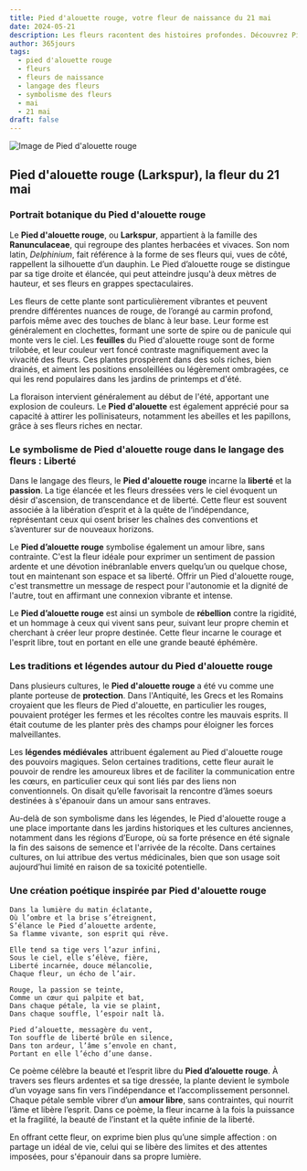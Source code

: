 ```yaml
---
title: Pied d'alouette rouge, votre fleur de naissance du 21 mai
date: 2024-05-21
description: Les fleurs racontent des histoires profondes. Découvrez Pied d'alouette rouge, votre fleur de naissance du 21 mai, ses symboles et récits fascinants. Plongez dans sa signification et son langage unique dans l'art floral.
author: 365jours
tags:
  - pied d'alouette rouge
  - fleurs
  - fleurs de naissance
  - langage des fleurs
  - symbolisme des fleurs
  - mai
  - 21 mai
draft: false
---
```


![Image de Pied d'alouette rouge](https://cdn.pixabay.com/photo/2019/08/28/07/43/nature-4436024_640.jpg#center)


## Pied d'alouette rouge (Larkspur), la fleur du 21 mai

### Portrait botanique du Pied d'alouette rouge

Le **Pied d'alouette rouge**, ou **Larkspur**, appartient à la famille des **Ranunculaceae**, qui regroupe des plantes herbacées et vivaces. Son nom latin, _Delphinium_, fait référence à la forme de ses fleurs qui, vues de côté, rappellent la silhouette d’un dauphin. Le Pied d’alouette rouge se distingue par sa tige droite et élancée, qui peut atteindre jusqu'à deux mètres de hauteur, et ses fleurs en grappes spectaculaires.

Les fleurs de cette plante sont particulièrement vibrantes et peuvent prendre différentes nuances de rouge, de l’orangé au carmin profond, parfois même avec des touches de blanc à leur base. Leur forme est généralement en clochettes, formant une sorte de spire ou de panicule qui monte vers le ciel. Les **feuilles** du Pied d'alouette rouge sont de forme trilobée, et leur couleur vert foncé contraste magnifiquement avec la vivacité des fleurs. Ces plantes prospèrent dans des sols riches, bien drainés, et aiment les positions ensoleillées ou légèrement ombragées, ce qui les rend populaires dans les jardins de printemps et d'été.

La floraison intervient généralement au début de l'été, apportant une explosion de couleurs. Le **Pied d'alouette** est également apprécié pour sa capacité à attirer les pollinisateurs, notamment les abeilles et les papillons, grâce à ses fleurs riches en nectar.

### Le symbolisme de Pied d'alouette rouge dans le langage des fleurs : Liberté

Dans le langage des fleurs, le **Pied d'alouette rouge** incarne la **liberté** et la **passion**. La tige élancée et les fleurs dressées vers le ciel évoquent un désir d'ascension, de transcendance et de liberté. Cette fleur est souvent associée à la libération d’esprit et à la quête de l’indépendance, représentant ceux qui osent briser les chaînes des conventions et s’aventurer sur de nouveaux horizons.

Le **Pied d’alouette rouge** symbolise également un amour libre, sans contrainte. C'est la fleur idéale pour exprimer un sentiment de passion ardente et une dévotion inébranlable envers quelqu’un ou quelque chose, tout en maintenant son espace et sa liberté. Offrir un Pied d'alouette rouge, c'est transmettre un message de respect pour l'autonomie et la dignité de l'autre, tout en affirmant une connexion vibrante et intense.

Le **Pied d’alouette rouge** est ainsi un symbole de **rébellion** contre la rigidité, et un hommage à ceux qui vivent sans peur, suivant leur propre chemin et cherchant à créer leur propre destinée. Cette fleur incarne le courage et l'esprit libre, tout en portant en elle une grande beauté éphémère.

### Les traditions et légendes autour du Pied d'alouette rouge

Dans plusieurs cultures, le **Pied d'alouette rouge** a été vu comme une plante porteuse de **protection**. Dans l'Antiquité, les Grecs et les Romains croyaient que les fleurs de Pied d'alouette, en particulier les rouges, pouvaient protéger les fermes et les récoltes contre les mauvais esprits. Il était coutume de les planter près des champs pour éloigner les forces malveillantes.

Les **légendes médiévales** attribuent également au Pied d'alouette rouge des pouvoirs magiques. Selon certaines traditions, cette fleur aurait le pouvoir de rendre les amoureux libres et de faciliter la communication entre les cœurs, en particulier ceux qui sont liés par des liens non conventionnels. On disait qu’elle favorisait la rencontre d’âmes soeurs destinées à s'épanouir dans un amour sans entraves.

Au-delà de son symbolisme dans les légendes, le Pied d'alouette rouge a une place importante dans les jardins historiques et les cultures anciennes, notamment dans les régions d’Europe, où sa forte présence en été signale la fin des saisons de semence et l'arrivée de la récolte. Dans certaines cultures, on lui attribue des vertus médicinales, bien que son usage soit aujourd’hui limité en raison de sa toxicité potentielle.

### Une création poétique inspirée par Pied d'alouette rouge

```
Dans la lumière du matin éclatante,
Où l’ombre et la brise s’étreignent,
S’élance le Pied d’alouette ardente,
Sa flamme vivante, son esprit qui rêve.

Elle tend sa tige vers l’azur infini,
Sous le ciel, elle s’élève, fière,
Liberté incarnée, douce mélancolie,
Chaque fleur, un écho de l’air.

Rouge, la passion se teinte,
Comme un cœur qui palpite et bat,
Dans chaque pétale, la vie se plaint,
Dans chaque souffle, l’espoir naît là.

Pied d’alouette, messagère du vent,
Ton souffle de liberté brûle en silence,
Dans ton ardeur, l’âme s’envole en chant,
Portant en elle l’écho d’une danse.
```

Ce poème célèbre la beauté et l’esprit libre du **Pied d’alouette rouge**. À travers ses fleurs ardentes et sa tige dressée, la plante devient le symbole d’un voyage sans fin vers l’indépendance et l’accomplissement personnel. Chaque pétale semble vibrer d’un **amour libre**, sans contraintes, qui nourrit l’âme et libère l’esprit. Dans ce poème, la fleur incarne à la fois la puissance et la fragilité, la beauté de l’instant et la quête infinie de la liberté.

En offrant cette fleur, on exprime bien plus qu’une simple affection : on partage un idéal de vie, celui qui se libère des limites et des attentes imposées, pour s'épanouir dans sa propre lumière.


